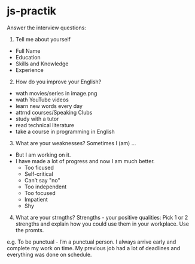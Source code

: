 # js-practik

Answer the interview questions:

1. Tell me about yourself

- Full Name
- Education
- Skills and Knowledge
- Experience

2. How do you improve your English?

- wath movies/series in image.png
- wath YouTube videos
- learn new words every day
- attrnd courses/Speaking Clubs
- study with a tutor
- read technical literature
- take a course in programming in English

3. What are your weaknesses?
   Sometimes I (am) ...

- But I am working on it.
- I have made a lot of progress and now I am much better.
  - Too ficused
  - Self-critical
  - Can’t say "no"
  - Too independent
  - Too focused
  - Impatient
  - Shy

4. What are your strngths?
   Strengths - your positive qualities:
   Pick 1 or 2 strengths and explain how you could use them in your workplace. Use the promts.

e.g.
To be punctual - I’m a punctual person. I always arrive early and complete my work on time. My previous job had a lot of deadlines and everything was done on schedule.
